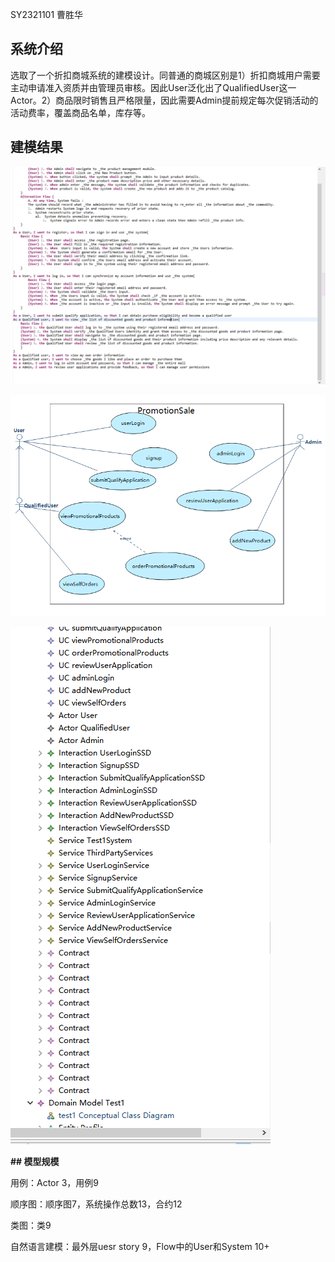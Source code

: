 SY2321101 曹胜华

## 系统介绍

选取了一个折扣商城系统的建模设计。同普通的商城区别是1）折扣商城用户需要主动申请准入资质并由管理员审核。因此User泛化出了QualifiedUser这一Actor。2）商品限时销售且严格限量，因此需要Admin提前规定每次促销活动的活动费率，覆盖商品名单，库存等。

## 建模结果

![image-20231023231434965](https://raw.githubusercontent.com/The-Sunspot/IMAGE/main/image-20231023231434965.png)

![image-20231023211630101](https://raw.githubusercontent.com/The-Sunspot/IMAGE/main/image-20231023211630101.png)



![img](https://raw.githubusercontent.com/The-Sunspot/IMAGE/main/8Z9U3207%25IQK%5B7%7B%7EDEA%60W6M.png)



**## 模型规模**

用例：Actor 3，用例9

顺序图：顺序图7，系统操作总数13，合约12

类图：类9

自然语言建模：最外层uesr story 9，Flow中的User和System 10+